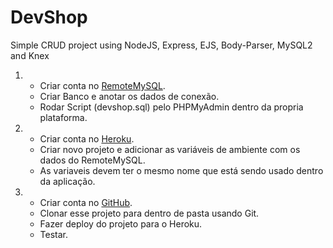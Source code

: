 # DevShop 
Simple CRUD project using NodeJS, Express, EJS, Body-Parser, MySQL2 and Knex


01.  
     - Criar conta no [RemoteMySQL](https://remotemysql.com).
     - Criar Banco e anotar os dados de conexão.
     - Rodar Script (devshop.sql) pelo PHPMyAdmin dentro da propria plataforma.
     
     
     
02.   
     - Criar conta no [Heroku](https://www.heroku.com).
     - Criar novo projeto e adicionar as variáveis de ambiente com os dados do RemoteMySQL.
     - As variaveis devem ter o mesmo nome que está sendo usado dentro da aplicação.
     
     
     
03.
     - Criar conta no [GitHub](https://github.com/).
     - Clonar esse projeto para dentro de pasta usando Git.
     - Fazer deploy do projeto para o Heroku.
     - Testar.
